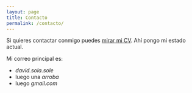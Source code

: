 ```yaml
---
layout: page
title: Contacto
permalink: /contacto/
---
```


Si quieres contactar conmigo puedes [mirar mi CV](/cv). Ahí pongo mi estado actual.

Mi correo principal es:
* _david.sola.sole_
* luego una _arroba_
* luego _gmail.com_

